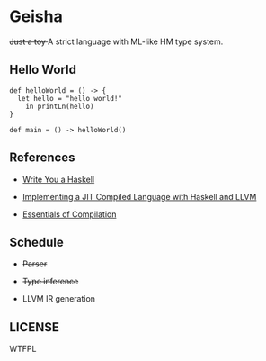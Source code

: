 # Geisha

<del> Just a toy </del> A strict language with ML-like HM type system.

## Hello World

```
def helloWorld = () -> {
  let hello = "hello world!"
    in printLn(hello)
}

def main = () -> helloWorld()
```

## References

- [Write You a Haskell](http://dev.stephendiehl.com/fun/)

- [Implementing a JIT Compiled Language with Haskell and LLVM](http://www.stephendiehl.com/llvm/)

- [Essentials of Compilation](https://github.com/jsiek/Essentials-of-Compilation)

## Schedule

- <del>Parser</del>

- <del>Type inference</del>

- LLVM IR generation

## LICENSE

WTFPL

